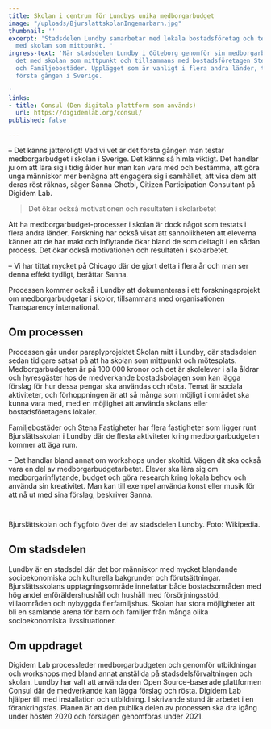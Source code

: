 ```yaml
---
title: Skolan i centrum för Lundbys unika medborgarbudget
image: "/uploads/BjurslattskolanIngemarbarn.jpg"
thumbnail: ''
excerpt: 'Stadsdelen Lundby samarbetar med lokala bostadsföretag och testar en medborgarbudget
  med skolan som mittpunkt. '
ingress-text: 'När stadsdelen Lundby i Göteborg genomför sin medborgarbudget gör man
  det med skolan som mittpunkt och tillsammans med bostadsföretagen Stena Fastigheter
  och Familjebostäder. Upplägget som är vanligt i flera andra länder, testas nu för
  första gången i Sverige.

'
links:
- title: Consul (Den digitala plattform som används)
  url: https://digidemlab.org/consul/
published: false

---
```

– Det känns jätteroligt! Vad vi vet är det första gången man testar medborgarbudget i skolan i Sverige. Det känns så himla viktigt. Det handlar ju om att lära sig i tidig ålder hur man kan vara med och bestämma, att göra unga människor mer benägna att engagera sig i samhället, att visa dem att deras röst räknas, säger Sanna Ghotbi, Citizen Participation Consultant på Digidem Lab.

> Det ökar också motivationen och resultaten i skolarbetet

Att ha medborgarbudget-processer i skolan är dock något som testats i flera andra länder. Forskning har också visat att sannolikheten att eleverna känner att de har makt och inflytande ökar bland de som deltagit i en sådan process. Det ökar också motivationen och resultaten i skolarbetet.

– Vi har tittat mycket på Chicago där de gjort detta i flera år och man ser denna effekt tydligt, berättar Sanna.

Processen kommer också i Lundby att dokumenteras i ett forskningsprojekt om medborgarbudgetar i skolor, tillsammans med organisationen Transparency international.

## Om processen

Processen går under paraplyprojektet Skolan mitt i Lundby, där stadsdelen sedan tidigare satsat på att ha skolan som mittpunkt och mötesplats. Medborgarbudgeten är på 100 000 kronor och det är skolelever i alla åldrar och hyresgäster hos de medverkande bostadsbolagen som kan lägga förslag för hur dessa pengar ska användas och rösta. Temat är sociala aktiviteter, och förhoppningen är att så många som möjligt i området ska kunna vara med, med en möjlighet att använda skolans eller bostadsföretagens lokaler.

Familjebostäder och Stena Fastigheter har flera fastigheter som ligger runt Bjurslättsskolan i Lundby där de flesta aktiviteter kring medborgarbudgeten kommer att äga rum.

– Det handlar bland annat om workshops under skoltid. Vägen dit ska också vara en del av medborgarbudgetarbetet. Elever ska lära sig om medborgarinflytande, budget och göra research kring lokala behov och använda sin kreativitet. Man kan till exempel använda konst eller musik för att nå ut med sina förslag, beskriver Sanna.

<div class="columns">
  <div class="column">
    <figure>
      <img src="/uploads/Lundby_stadsdelshus2016_001 (1).jpg" alt="">
    </figure>
  </div>
  <div class="column">
    <figure>
      <img src="/uploads/Aerial_photo_of_Gothenburg_2013-10-27_299 (1).jpg" alt="">
    </figure>
  </div>
</div>
<div class="caption">Bjurslättskolan och flygfoto över del av stadsdelen Lundby. Foto: Wikipedia.</div>

## Om stadsdelen

Lundby är en stadsdel där det bor människor med mycket blandande socioekonomiska och kulturella bakgrunder och förutsättningar. Bjurslättsskolans upptagningsområde innefattar både bostadsområden med hög andel enföräldershushåll och hushåll med försörjningsstöd, villaområden och nybyggda flerfamiljshus. Skolan har stora möjligheter att bli en samlande arena för barn och familjer från många olika socioekonomiska livssituationer.

## Om uppdraget

Digidem Lab processleder medborgarbudgeten och genomför utbildningar och workshops med bland annat anställda på stadsdelsförvaltningen och skolan. Lundby har valt att använda den Open Source-baserade plattformen Consul där de medverkande kan lägga förslag och rösta. Digidem Lab hjälper till med installation och utbildning. I skrivande stund är arbetet i en förankringsfas. Planen är att den publika delen av processen ska dra igång under hösten 2020 och förslagen genomföras under 2021.
